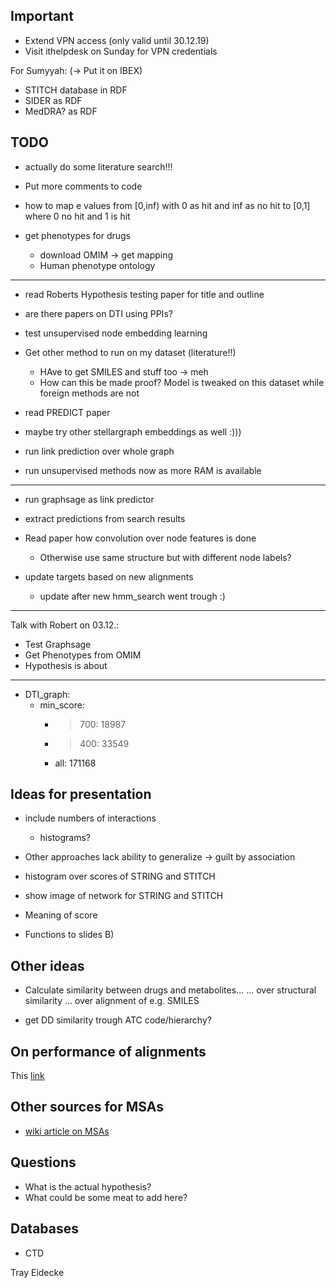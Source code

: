 ## Important

- Extend VPN access (only valid until 30.12.19)
- Visit ithelpdesk on Sunday for VPN credentials

For Sumyyah: (-> Put it on IBEX)
- STITCH database in RDF
- SIDER as RDF 
- MedDRA? as RDF 

## TODO

- actually do some literature search!!!

- Put more comments to code

- how to map e values from [0,inf) with 0 as hit and inf as no hit to [0,1] where 0 no hit and 1 is hit

- get phenotypes for drugs
  - download OMIM -> get mapping
  - Human phenotype ontology

---------------------------------------------------
- read Roberts Hypothesis testing paper for title and outline

- are there papers on DTI using PPIs?

- test unsupervised node embedding learning
- Get other method to run on my dataset (literature!!)
  - HAve to get SMILES and stuff too -> meh
  - How can this be made proof? Model is tweaked on this dataset while foreign methods are not

- read PREDICT paper
- maybe try other stellargraph embeddings as well :)))
- run link prediction over whole graph

- run unsupervised methods now as more RAM is available

----------------------------------------------------

- run graphsage as link predictor
- extract predictions from search results

- Read paper how convolution over node features is done
  - Otherwise use same structure but with different node labels?

- update targets based on new alignments
  - update after new hmm\_search went trough :)


----------------------------------------------------
Talk with Robert on 03.12.:
- Test Graphsage
- Get Phenotypes from OMIM
- Hypothesis is about


---------------------------------------------------
- DTI\_graph:
  - min\_score:
    - > 700: 18987
    - > 400: 33549
    - all: 171168



## Ideas for presentation

- include numbers of interactions
  - histograms?
- Other approaches lack ability to generalize -> guilt by association

- histogram over scores of STRING and STITCH
- show image of network for STRING and STITCH
- Meaning of score 
- Functions to slides B)


## Other ideas

- Calculate similarity between drugs and metabolites...
	... over structural similarity
	... over alignment of e.g. SMILES

- get DD similarity trough ATC code/hierarchy?

## On performance of alignments

This [link](https://www.ebi.ac.uk/Tools/msa/)

## Other sources for MSAs

- [wiki article on MSAs](https://en.wikipedia.org/wiki/List_of_sequence_alignment_software#Multiple_sequence_alignment)

## Questions



- What is the actual hypothesis? 
- What could be some meat to add here?
## Databases

- CTD

Tray Eidecke

